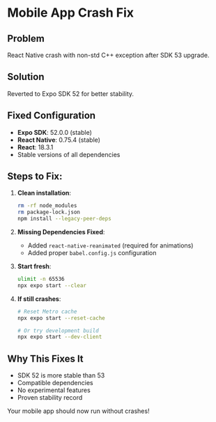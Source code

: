 # Mobile App Crash Fix

## Problem
React Native crash with non-std C++ exception after SDK 53 upgrade.

## Solution
Reverted to Expo SDK 52 for better stability.

## Fixed Configuration
- **Expo SDK**: 52.0.0 (stable)
- **React Native**: 0.75.4 (stable)
- **React**: 18.3.1
- Stable versions of all dependencies

## Steps to Fix:
1. **Clean installation**:
   ```bash
   rm -rf node_modules
   rm package-lock.json
   npm install --legacy-peer-deps
   ```

2. **Missing Dependencies Fixed**:
   - Added `react-native-reanimated` (required for animations)
   - Added proper `babel.config.js` configuration

2. **Start fresh**:
   ```bash
   ulimit -n 65536
   npx expo start --clear
   ```

3. **If still crashes**:
   ```bash
   # Reset Metro cache
   npx expo start --reset-cache
   
   # Or try development build
   npx expo start --dev-client
   ```

## Why This Fixes It
- SDK 52 is more stable than 53
- Compatible dependencies
- No experimental features
- Proven stability record

Your mobile app should now run without crashes!